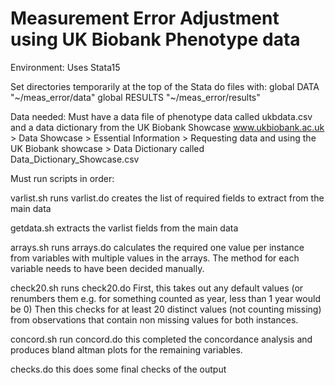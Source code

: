 # Measurement Error Adjustment using UK Biobank Phenotype data

Environment:
Uses Stata15

Set directories temporarily at the top of  the Stata do files with:
global DATA "~/meas_error/data"
global RESULTS "~/meas_error/results"

Data needed:
Must have a data file of phenotype data called ukbdata.csv and 
a data dictionary from the UK Biobank Showcase
www.ukbiobank.ac.uk > Data Showcase > Essential Information > 
Requesting data and using the UK Biobank showcase > Data Dictionary
called Data_Dictionary_Showcase.csv

Must run scripts in order:

varlist.sh runs varlist.do 
   creates the list of required fields to extract from the main data

getdata.sh 
   extracts the varlist fields from the main data

arrays.sh runs arrays.do
   calculates the required one value per instance from variables with multiple values in the arrays.
   The method for each variable needs to have been decided manually.

check20.sh runs check20.do
   First, this takes out any default values (or renumbers them e.g. for something counted as year,
   less than 1 year would be 0)
   Then this checks for at least 20 distinct values (not counting missing) from observations that contain 
   non missing values for both instances.

concord.sh run concord.do
  this completed the concordance analysis and produces bland altman plots for the remaining variables.

checks.do
this does some final checks of the output

